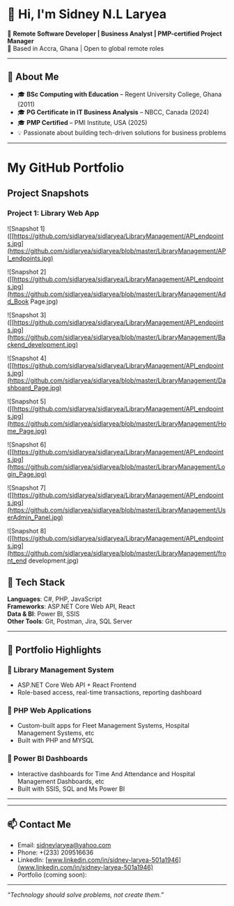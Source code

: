 # 👋 Hi, I'm Sidney N.L Laryea

🎯 **Remote Software Developer | Business Analyst | PMP-certified Project Manager**  
📍 Based in Accra, Ghana | Open to global remote roles

---

## 💼 About Me

- 🎓 **BSc Computing with Education** – Regent University College, Ghana (2011)  
- 🎓 **PG Certificate in IT Business Analysis** – NBCC, Canada (2024)  
- 🎓 **PMP Certified** – PMI Institute, USA (2025)  
- 💡 Passionate about building tech-driven solutions for business problems

---
# My GitHub Portfolio

## Project Snapshots

### Project 1: Library Web App

![Snapshot 1]([[https://github.com/sidlaryea/sidlaryea/LibraryManagement/API_endpoints.jpg](https://github.com/sidlaryea/sidlaryea/blob/master/LibraryManagement/API_endpoints.jpg)

![Snapshot 2]([[https://github.com/sidlaryea/sidlaryea/LibraryManagement/API_endpoints.jpg](https://github.com/sidlaryea/sidlaryea/blob/master/LibraryManagement/Add_Book Page.jpg)

![Snapshot 3]([[https://github.com/sidlaryea/sidlaryea/LibraryManagement/API_endpoints.jpg](https://github.com/sidlaryea/sidlaryea/blob/master/LibraryManagement/Backend_development.jpg)

![Snapshot 4]([[https://github.com/sidlaryea/sidlaryea/LibraryManagement/API_endpoints.jpg](https://github.com/sidlaryea/sidlaryea/blob/master/LibraryManagement/Dashboard_Page.jpg)

![Snapshot 5]([[https://github.com/sidlaryea/sidlaryea/LibraryManagement/API_endpoints.jpg](https://github.com/sidlaryea/sidlaryea/blob/master/LibraryManagement/Home_Page.jpg)

![Snapshot 6]([[https://github.com/sidlaryea/sidlaryea/LibraryManagement/API_endpoints.jpg](https://github.com/sidlaryea/sidlaryea/blob/master/LibraryManagement/Login_Page.jpg)

![Snapshot 7]([[https://github.com/sidlaryea/sidlaryea/LibraryManagement/API_endpoints.jpg](https://github.com/sidlaryea/sidlaryea/blob/master/LibraryManagement/UserAdmin_Panel.jpg)

![Snapshot 8]([[https://github.com/sidlaryea/sidlaryea/LibraryManagement/API_endpoints.jpg](https://github.com/sidlaryea/sidlaryea/blob/master/LibraryManagement/front_end development.jpg)

## 🧰 Tech Stack

**Languages**: C#, PHP, JavaScript  
**Frameworks**: ASP.NET Core Web API, React  
**Data & BI**: Power BI, SSIS  
**Other Tools**: Git, Postman, Jira, SQL Server

---

## 🚀 Portfolio Highlights

### 🔹 Library Management System
- ASP.NET Core Web API + React Frontend
- Role-based access, real-time transactions, reporting dashboard

### 🔹 PHP Web Applications
- Custom-built apps for Fleet Management Systems, Hospital Management Systems, etc
- Built with PHP and MYSQL

### 🔹 Power BI Dashboards
- Interactive dashboards for Time And Attendance and Hospital Management Dashboards, etc
- Built with SSIS, SQL and Ms Power BI

---



---

## 📫 Contact Me

- Email: [sidneylaryea@yahoo.com](mailto:sidneylaryea@yahoo.com)  
- Phone: +(233) 209516636  
- LinkedIn: [www.linkedin.com/in/sidney-laryea-501a1946](www.linkedin.com/in/sidney-laryea-501a1946)  
- Portfolio (coming soon): 

---

_“Technology should solve problems, not create them.”_

